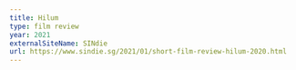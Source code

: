 ```yaml
---
title: Hilum
type: film review
year: 2021
externalSiteName: SINdie
url: https://www.sindie.sg/2021/01/short-film-review-hilum-2020.html
---
```

